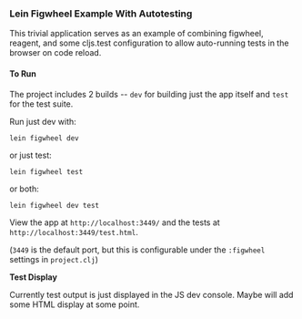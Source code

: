 ### Lein Figwheel Example With Autotesting

This trivial application serves as an example of
combining figwheel, reagent, and some cljs.test configuration
to allow auto-running tests in the browser on code reload.

#### To Run

The project includes 2 builds -- `dev` for building just the app itself
and `test` for the test suite.

Run just dev with:

```
lein figwheel dev
```

or just test:

```
lein figwheel test
```

or both:

```
lein figwheel dev test
```

View the app at `http://localhost:3449/` and the tests at `http://localhost:3449/test.html`.

(`3449` is the default port, but this is configurable under the
`:figwheel` settings in `project.clj`)

__Test Display__

Currently test output is just displayed in the JS dev console. Maybe
will add some HTML display at some point.
